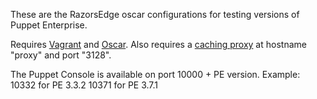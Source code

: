These are the RazorsEdge oscar configurations for testing versions of Puppet Enterprise.

Requires [Vagrant](http://www.vagrantup.com/) and [Oscar](https://github.com/adrienthebo/oscar).  Also requires a [caching proxy](http://www.squid-cache.org/) at hostname "proxy" and port "3128".

The Puppet Console is available on port 10000 + PE version.  Example:
10332 for PE 3.3.2
10371 for PE 3.7.1

